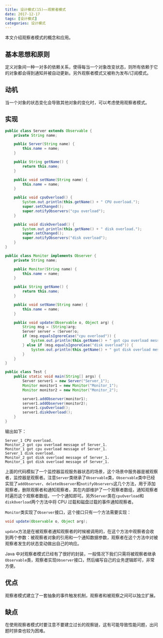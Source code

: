 ```yaml
---
title: 设计模式(15)——观察者模式
date: 2017-12-17
tags: [设计模式]
categories: 设计模式
---
```


本文介绍观察者模式的概念和应用。

<!--more-->

## 基本思想和原则

定义对象间一种一对多的依赖关系，使得每当一个对象改变状态，则所有依赖于它的对象都会得到通知并被自动更新。另外观察者模式又被称为发布/订阅模式。

## 动机

当一个对象的状态变化会导致其他对象的变化时，可以考虑使用观察者模式。

## 实现

```Java
public class Server extends Observable {
    private String name;

    public Server(String name) {
        this.name = name;
    }

    public String getName() {
        return this.name;
    }

    public void setName(String name) {
        this.name = name;
    }

    public void cpuOverload() {
        System.out.println(this.getName() + " CPU overload.");
        super.setChanged();
        super.notifyObservers("cpu overload");
    }

    public void diskOverload() {
        System.out.println(this.getName() + " disk overload.");
        super.setChanged();
        super.notifyObservers("disk overload");
    }
}

public class Monitor implements Observer {
    private String name;

    public Monitor(String name) {
        this.name = name;
    }

    public String getName() {
        return this.name;
    }

    public void setName(String name) {
        this.name = name;
    }

    public void update(Observable o, Object arg) {
        String msg = (String)arg;
        Server server = (Server)o;
        if (msg.equalsIgnoreCase("cpu overload")) {
            System.out.println(this.getName() + " got cpu overload message of " + server.getName() + ".");
        } else if (msg.equalsIgnoreCase("disk overload")) {
            System.out.println(this.getName() + " got disk overload message of " + server.getName() + ".");
        }
    }
}

public class Test {
    public static void main(String[] args) {
        Server server1 = new Server("Server_1");
        Monitor monitor1 = new Monitor("Monitor_1");
        Monitor monitor2 = new Monitor("Monitor_2");

        server1.addObserver(monitor1);
        server1.addObserver(monitor2);
        server1.cpuOverload();
        server1.diskOverload();
    }
}
```

输出如下：

```plain
Server_1 CPU overload.
Monitor_2 got cpu overload message of Server_1.
Monitor_1 got cpu overload message of Server_1.
Server_1 disk overload.
Monitor_2 got disk overload message of Server_1.
Monitor_1 got disk overload message of Server_1.
```

上面的代码模拟了一个监控器监视服务器状态的场景，这个场景中服务器是被观察者，监控器是观察者。注意`Server`类继承了`Observable`类，`Observable`类中已经实现了`addObserver`、`deleteObserver`和`notifyObservers`这几个方法，用于添加观察者，删除观察者和通知观察者，其在内部维护了一个观察者数组，通知观察者时遍历这个观察者数组，一个个通知即可。另外`Server`类在`cpuOverload`和`diskOverload`两个方法中将 CPU 过载和磁盘过载的事件通知观察者。

`Monitor`类实现了`Observer`接口，这个接口只有一个方法需要实现：

```Java
void update(Observable o, Object arg);
```

`update`方法是在被观察者通知观察者的时候被调用的，在这个方法中观察者会收到两个参数：被观察者对象的引用和一个通知数据参数，观察者在这个方法中对被观察者发生的状态变动做出自己的响应。

Java 中对观察者模式已经有了很好的封装，一般情况下我们只需将被观察者继承`Observable`类，观察者实现`Observer`接口，然后编写自己的业务逻辑即可，非常方便。

## 优点

观察者模式建立了一套抽象的事件触发机制，观察者和被观察之间可以独立扩展。

## 缺点

在使用观察者模式时要注意不要建立过长的观察链，这有可能导致性能问题，出问题时排查也较为困难。